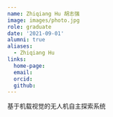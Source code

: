 ```yaml
---
name: Zhiqiang Hu 胡志强
image: images/photo.jpg
role: graduate
date: '2021-09-01'
alumni: true
aliases:
  - Zhiqiang Hu
links:
  home-page: 
  email: 
  orcid: 
  github: 
---
```


基于机载视觉的无人机自主探索系统